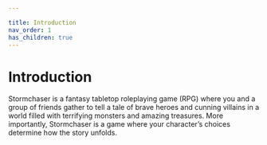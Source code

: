 ```yaml
---

title: Introduction
nav_order: 1
has_children: true
---
```


# Introduction
Stormchaser is a fantasy tabletop roleplaying game (RPG) where you and a group of friends gather to tell a tale of brave heroes and cunning villains in a world filled with terrifying monsters and amazing treasures. More importantly, Stormchaser is a game where your character’s choices determine how the story unfolds.
